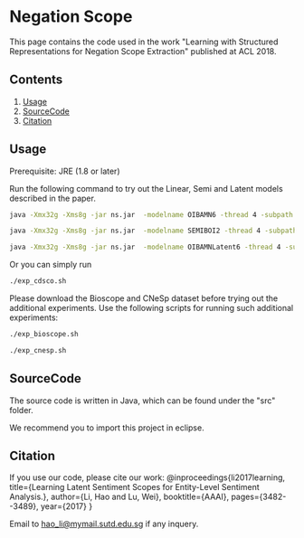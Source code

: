 # Negation Scope

This page contains the code used in the work "Learning with Structured Representations for Negation Scope Extraction" published at ACL 2018.

## Contents
1. [Usage](#usage)
2. [SourceCode](#sourcecode)
3. [Citation](#citation)


## Usage

Prerequisite: JRE (1.8 or later)

Run the following command to try out the Linear, Semi and Latent models described in the paper.
```sh
java -Xmx32g -Xms8g -jar ns.jar  -modelname OIBAMN6 -thread 4 -subpath default -outputscope true -num_iter 1000 -reg 0.1 -optimizer lbfgs -dataset cdsco -lang en -discrete true -discardintest false -syntax true -useperl true -outputsem2012 true -unipos true
```
```sh
java -Xmx32g -Xms8g -jar ns.jar  -modelname SEMIBOI2 -thread 4 -subpath default -outputscope true -num_iter 1000 -reg 0.1 -optimizer lbfgs -dataset cdsco -lang en -discrete true -discardintest false -syntax true -useperl true -outputsem2012 true -unipos true
```
```sh
java -Xmx32g -Xms8g -jar ns.jar  -modelname OIBAMNLatent6 -thread 4 -subpath default -outputscope true -num_iter 1000 -reg 0.1 -optimizer lbfgs -dataset cdsco -lang en -discrete true -discardintest false -syntax true -useperl true -outputsem2012 true -unipos true -latentmax 2
```


Or you can simply run

```sh
./exp_cdsco.sh
```

Please download the Bioscope and CNeSp dataset before trying out the additional experiments. Use the following scripts for running such additional experiments:

```sh
./exp_bioscope.sh
```
```sh
./exp_cnesp.sh
```


## SourceCode

The source code is written in Java, which can be found under the "src" folder.

We recommend you to import this project in eclipse.


## Citation
If you use our code, please cite our work:
@inproceedings{li2017learning,
  title={Learning Latent Sentiment Scopes for Entity-Level Sentiment Analysis.},
  author={Li, Hao and Lu, Wei},
  booktitle={AAAI},
  pages={3482--3489},
  year={2017}
}



Email to hao_li@mymail.sutd.edu.sg if any inquery.

